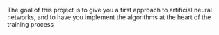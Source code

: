 The goal of this project is to give you a first approach to artificial neural networks,
and to have you implement the algorithms at the heart of the training process
